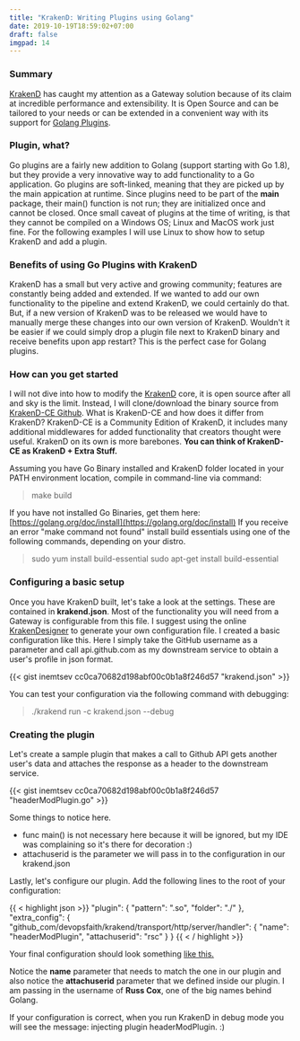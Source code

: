 ```yaml
---
title: "KrakenD: Writing Plugins using Golang"
date: 2019-10-19T18:59:02+07:00
draft: false
imgpad: 14
---
```


### Summary
[KrakenD](https://www.krakend.io) has caught my attention as a Gateway solution because of its claim at incredible performance and extensibility. It is Open Source and can be tailored to your needs or can be extended in a convenient way with its support for [Golang Plugins](https://golang.org/pkg/plugin/). 

### Plugin, what?
Go plugins are a fairly new addition to Golang (support starting with Go 1.8), but they provide a very innovative way to add functionality to a Go application. Go plugins are soft-linked, meaning that they are picked up by the main appication at runtime. Since plugins need to be part of the **main** package, their main() function is not run; they are initialized once and cannot be closed. Once small caveat of plugins at the time of writing, is that they cannot be compiled on a Windows OS; Linux and MacOS work just fine. For the following examples I will use Linux to show how to setup KrakenD and add a plugin. 

### Benefits of using Go Plugins with KrakenD
KrakenD has a small but very active and growing community; features are constantly being added and extended. If we wanted to add our own functionality to the pipeline and extend KrakenD, we could certainly do that. But, if a new version of KrakenD was to be released we would have to manually merge these changes into our own version of KrakenD. Wouldn't it be easier if we could simply drop a plugin file next to KrakenD binary and receive benefits upon app restart? This is the perfect case for Golang plugins. 

### How can you get started
I will not dive into how to modify the [KrakenD](https://www.krakend.io) core, it is open source after all and sky is the limit. Instead, I will clone/download the binary source from [KrakenD-CE Github](https://github.com/devopsfaith/krakend-ce). What is KrakenD-CE and how does it differ from KrakenD? KrakenD-CE is a Community Edition of KrakenD, it includes many additional middlewares for added functionality that creators thought were useful. KrakenD on its own is more barebones. **You can think of KrakenD-CE as KrakenD + Extra Stuff.** 

Assuming you have Go Binary installed and KrakenD folder located in your PATH environment location, compile in command-line via command:
> make build

If you have not installed Go Binaries, get them here: [https://golang.org/doc/install](https://golang.org/doc/install)
If you receive an error "make command not found" install build essentials using one of the following commands, depending on your distro.
> sudo yum install build-essential
> sudo apt-get install build-essential

### Configuring a basic setup
Once you have KrakenD built, let's take a look at the settings. These are contained in **krakend.json**. Most of the functionality you will need from a Gateway is configurable from this file. I suggest using the online [KrakenDesigner](https://www.krakend.io/docs/configuration/overview/) to generate your own configuration file. I created a basic configuration like this. Here I simply take the GitHub username as a parameter and call api.github.com as my downstream service to obtain a user's profile in json format. 

{{< gist inemtsev cc0ca70682d198abf00c0b1a8f246d57 "krakend.json" >}}

You can test your configuration via the following command with debugging:
> ./krakend run -c krakend.json --debug

### Creating the plugin

Let's create a sample plugin that makes a call to Github API gets another user's data and attaches the response as a header to the downstream service. 

{{< gist inemtsev cc0ca70682d198abf00c0b1a8f246d57 "headerModPlugin.go" >}}

Some things to notice here.
 - func main() is not necessary here because it will be ignored, but my IDE was complaining so it's there for decoration :)
 - attachuserid is the parameter we will pass in to the configuration in our krakend.json

Lastly, let's configure our plugin. Add the following lines to the root of your configuration: 

{{ < highlight json >}}
 "plugin": {
    "pattern": ".so",
    "folder": "./"
  },
  "extra_config": {
    "github_com/devopsfaith/krakend/transport/http/server/handler": {
      "name": "headerModPlugin",
      "attachuserid": "rsc"
   }
  }
{{ < / highlight >}}

Your final configuration should look something [like this.](https://gist.githubusercontent.com/inemtsev/cc0ca70682d198abf00c0b1a8f246d57/raw/b246c503d76bcb38d1c88a7d20ef0073f442bb8a/krakend_with_plugin.json)

Notice the **name** parameter that needs to match the one in our plugin and also notice the **attachuserid** parameter that we defined inside our plugin. I am passing in the username of **Russ Cox**, one of the big names behind Golang. 

If your configuration is correct, when you run KrakenD in debug mode you will see the message: injecting plugin headerModPlugin. :)

